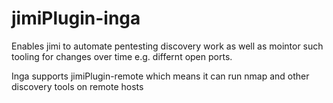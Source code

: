 # jimiPlugin-inga

Enables jimi to automate pentesting discovery work as well as mointor such tooling for changes over time e.g. differnt open ports.

Inga supports jimiPlugin-remote which means it can run nmap and other discovery tools on remote hosts
